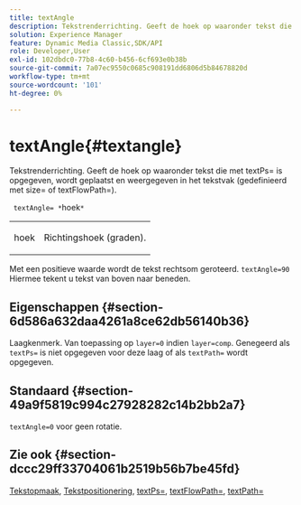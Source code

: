 ```yaml
---
title: textAngle
description: Tekstrenderrichting. Geeft de hoek op waaronder tekst die met textPs= is opgegeven, wordt geplaatst en weergegeven in het tekstvak (gedefinieerd met size= of textFlowPath=).
solution: Experience Manager
feature: Dynamic Media Classic,SDK/API
role: Developer,User
exl-id: 102dbdc0-77b8-4c60-b456-6cf693e0b38b
source-git-commit: 7a07ec9550c0685c908191dd6806d5b84678820d
workflow-type: tm+mt
source-wordcount: '101'
ht-degree: 0%

---
```


# textAngle{#textangle}

Tekstrenderrichting. Geeft de hoek op waaronder tekst die met textPs= is opgegeven, wordt geplaatst en weergegeven in het tekstvak (gedefinieerd met size= of textFlowPath=).

` textAngle= *`hoek`*`

<table id="simpletable_40832AC4B43A458CA69B225768124F58"> 
 <tr class="strow"> 
  <td class="stentry"> <p> <span class="varname"> hoek </span> </p> </td> 
  <td class="stentry"> <p>Richtingshoek (graden). </p> </td> 
 </tr> 
</table>

Met een positieve waarde wordt de tekst rechtsom geroteerd. `textAngle=90` Hiermee tekent u tekst van boven naar beneden.

## Eigenschappen {#section-6d586a632daa4261a8ce62db56140b36}

Laagkenmerk. Van toepassing op `layer=0` indien `layer=comp`. Genegeerd als `textPs=` is niet opgegeven voor deze laag of als `textPath=` wordt opgegeven.

## Standaard {#section-49a9f5819c994c27928282c14b2bb2a7}

`textAngle=0` voor geen rotatie.

## Zie ook {#section-dccc29ff33704061b2519b56b7be45fd}

[Tekstopmaak](../../../../../is-api/http-ref/image-serving-api-ref/c-http-protocol-reference/c-text-formatting/c-text-formatting.md#concept-0d3136db7f6f49668274541cd4b6364c), [Tekstpositionering](../../../../../is-api/http-ref/image-serving-api-ref/c-http-protocol-reference/c-text-formatting/r-text-positioning.md#reference-f647443d92914f4b89a7cc5a83267d87), [textPs=](../../../../../is-api/http-ref/image-serving-api-ref/c-http-protocol-reference/c-command-reference/r-textps.md#reference-4209a2a6169f44278da2647cfb0cd767), [textFlowPath=](../../../../../is-api/http-ref/image-serving-api-ref/c-http-protocol-reference/c-command-reference/r-textflowpath.md#reference-0b8d9493d71342f0b6a64a6d221584ef), [textPath=](../../../../../is-api/http-ref/image-serving-api-ref/c-http-protocol-reference/c-command-reference/r-textpath.md#reference-b09cc0902dff4725bdb54d5da4076ccd)

